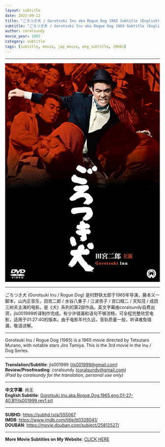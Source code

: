 ```yaml
---
layout: subtitle
date: 2023-09-12
title: "ごろつき犬 / Gorotsuki Inu aka Rogue Dog 1965 Subtitle (English)"
subtitle: "ごろつき犬 / Gorotsuki Inu aka Rogue Dog 1965 Subtitle (English)"
author: coralsundy
movie_year: 1965
category: subtitle
tags: [subtitle, movie, jap_movie, eng_subtitle, 1960s]
---
```


------

<img src="../assets/tt0328041.jpg" alt="tt0328041_cover_art" />

------

ごろつき犬 (Gorotsuki Inu / Rogue Dog) 是村野铁太郎于1965年导演，藤本义一脚本，山内正音乐，田宫二郎 / 水谷八重子 / 江波杏子 / 宫口精二 / 天知茂 / 成田三树夫主演的电影。是《犬》系列的第2部作品。英文字幕由coralsundy自费出资，jls001999听译制作完成。有少许错漏和语句不够流畅，可全程完整欣赏电影，适用于01:27:40的版本。由于电影年代久远，音轨质量一般，听译难免错漏，敬请谅解。

------

Gorotsuki Inu / Rogue Dog (1965) is a 1965 movie directed by Tetsutaro Murano, with notable stars Jiro Tamiya. This is the 3rd movie in the Inu / Dog Series.

------

**Translation/Subtitle**: jls001999 (jls001999@gmail.com)<br>
**Review/Proofreading**: coralsundy (coralsundy@gmail.com)<br>
*(Paid by coralsundy for the translation, personal use only)*

------

**中文字幕**: 尚无<br>
**English Subtitle**: [Gorotsuki.Inu.aka.Rogue.Dog.1965.eng.01-27-40.BYjls001999.rev1.srt](../subtitles/Gorotsuki.Inu.aka.Rogue.Dog.1965.eng.01-27-40.BYjls001999.rev1.srt)

------

**SUBHD**: <https://subhd.tv/a/555067><br>
**IMDB**: <https://www.imdb.com/title/tt0328041/><br>
**DOUBAN**: <https://movie.douban.com/subject/25812527/>

------

**More Movie Subtitles on My Website**: <a href='{% post_url 2021-01-10-subtitles-summary-list %}'>CLICK HERE</a>


